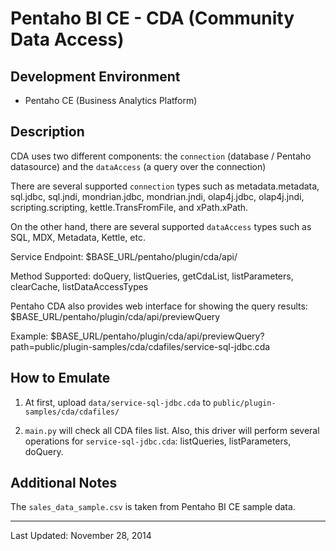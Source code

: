 # Pentaho BI CE - CDA (Community Data Access)


## Development Environment

- Pentaho CE (Business Analytics Platform)


## Description

CDA uses two different components: the ```connection``` (database / Pentaho datasource) and the ```dataAccess``` (a query over the connection)

There are several supported ```connection``` types such as metadata.metadata, sql.jdbc, sql.jndi, mondrian.jdbc, mondrian.jndi, olap4j.jdbc, olap4j.jndi, scripting.scripting, kettle.TransFromFile, and xPath.xPath.

On the other hand, there are several supported ```dataAccess``` types such as SQL, MDX, Metadata, Kettle, etc.

Service Endpoint: $BASE_URL/pentaho/plugin/cda/api/

Method Supported: doQuery, listQueries, getCdaList, listParameters, clearCache, listDataAccessTypes

Pentaho CDA also provides web interface for showing the query results: $BASE_URL/pentaho/plugin/cda/api/previewQuery

Example: $BASE_URL/pentaho/plugin/cda/api/previewQuery?path=public/plugin-samples/cda/cdafiles/service-sql-jdbc.cda


## How to Emulate

1. At first, upload ```data/service-sql-jdbc.cda``` to ```public/plugin-samples/cda/cdafiles/```

2. ```main.py``` will check all CDA files list. Also, this driver will perform several operations for ```service-sql-jdbc.cda```: listQueries, listParameters, doQuery.


## Additional Notes

The ```sales_data_sample.csv``` is taken from Pentaho BI CE sample data.

---

Last Updated: November 28, 2014